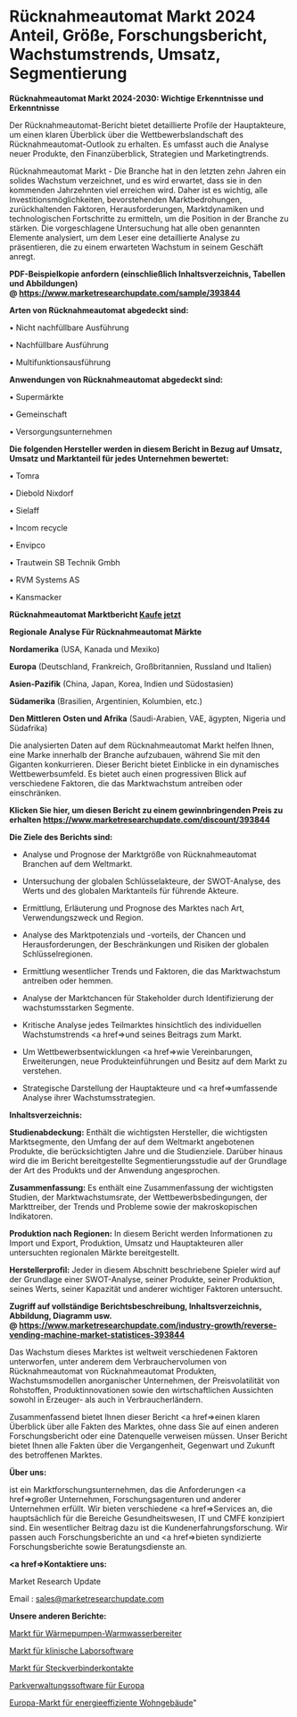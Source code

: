 # Rücknahmeautomat Markt 2024 Anteil, Größe, Forschungsbericht, Wachstumstrends, Umsatz, Segmentierung

<strong>Rücknahmeautomat Markt 2024-2030: Wichtige Erkenntnisse und Erkenntnisse</strong>

Der Rücknahmeautomat-Bericht bietet detaillierte Profile der Hauptakteure, um einen klaren Überblick über die Wettbewerbslandschaft des Rücknahmeautomat-Outlook zu erhalten. Es umfasst auch die Analyse neuer Produkte, den Finanzüberblick, Strategien und Marketingtrends.

Rücknahmeautomat Markt - Die Branche hat in den letzten zehn Jahren ein solides Wachstum verzeichnet, und es wird erwartet, dass sie in den kommenden Jahrzehnten viel erreichen wird. Daher ist es wichtig, alle Investitionsmöglichkeiten, bevorstehenden Marktbedrohungen, zurückhaltenden Faktoren, Herausforderungen, Marktdynamiken und technologischen Fortschritte zu ermitteln, um die Position in der Branche zu stärken. Die vorgeschlagene Untersuchung hat alle oben genannten Elemente analysiert, um dem Leser eine detaillierte Analyse zu präsentieren, die zu einem erwarteten Wachstum in seinem Geschäft anregt.

<strong><b>PDF-Beispielkopie anfordern (einschließlich Inhaltsverzeichnis, Tabellen und Abbildungen) @ </b></strong><strong><a href=https://www.marketresearchupdate.com/sample/393844><strong>https://www.marketresearchupdate.com/sample/393844</u></a></strong></strong>

<strong>Arten von Rücknahmeautomat abgedeckt sind:</strong>

• Nicht nachfüllbare Ausführung

• Nachfüllbare Ausführung

• Multifunktionsausführung

<strong>Anwendungen von Rücknahmeautomat abgedeckt sind:</strong>

• Supermärkte

• Gemeinschaft

• Versorgungsunternehmen

<strong>Die folgenden Hersteller werden in diesem Bericht in Bezug auf Umsatz, Umsatz und Marktanteil für jedes Unternehmen bewertet:</strong>

• Tomra

• Diebold Nixdorf

• Sielaff

• Incom recycle

• Envipco

• Trautwein SB Technik Gmbh

• RVM Systems AS

• Kansmacker

<strong>Rücknahmeautomat Marktbericht <a href=https://www.marketresearchupdate.com/buynow/393844>Kaufe jetzt</a></strong>

<strong>Regionale Analyse Für Rücknahmeautomat Märkte</strong>

<strong>Nordamerika</strong> (USA, Kanada und Mexiko)

<strong>Europa</strong> (Deutschland, Frankreich, Großbritannien, Russland und Italien)

<strong>Asien-Pazifik</strong> (China, Japan, Korea, Indien und Südostasien)

<strong>Südamerika</strong> (Brasilien, Argentinien, Kolumbien, etc.)

<strong>Den Mittleren</strong> <strong>Osten und Afrika</strong> (Saudi-Arabien, VAE, ägypten, Nigeria und Südafrika)

Die analysierten Daten auf dem Rücknahmeautomat Markt helfen Ihnen, eine Marke innerhalb der Branche aufzubauen, während Sie mit den Giganten konkurrieren. Dieser Bericht bietet Einblicke in ein dynamisches Wettbewerbsumfeld. Es bietet auch einen progressiven Blick auf verschiedene Faktoren, die das Marktwachstum antreiben oder einschränken.

<strong>Klicken Sie hier, um diesen Bericht zu einem gewinnbringenden Preis zu erhalten
</strong><strong><a href=https://www.marketresearchupdate.com/discount/393844>https://www.marketresearchupdate.com/discount/393844</b></u></strong></a>

<strong>Die Ziele des Berichts sind:</strong>

- Analyse und Prognose der Marktgröße von Rücknahmeautomat Branchen auf dem Weltmarkt.

- Untersuchung der globalen Schlüsselakteure, der SWOT-Analyse, des Werts und des globalen Marktanteils für führende Akteure.

- Ermittlung, Erläuterung und Prognose des Marktes nach Art, Verwendungszweck und Region.

- Analyse des Marktpotenzials und -vorteils, der Chancen und Herausforderungen, der Beschränkungen und Risiken der globalen Schlüsselregionen.

- Ermittlung wesentlicher Trends und Faktoren, die das Marktwachstum antreiben oder hemmen.

- Analyse der Marktchancen für Stakeholder durch Identifizierung der wachstumsstarken Segmente.

- Kritische Analyse jedes Teilmarktes hinsichtlich des individuellen Wachstumstrends <a href=>und</a> seines Beitrags zum Markt.

- Um Wettbewerbsentwicklungen <a href=>wie</a> Vereinbarungen, Erweiterungen, neue Produkteinführungen und Besitz auf dem Markt zu verstehen.

- Strategische Darstellung der Hauptakteure und <a href=>umfas</a>sende Analyse ihrer Wachstumsstrategien.

<strong>Inhaltsverzeichnis:</strong>

<strong>Studienabdeckung:</strong> Enthält die wichtigsten Hersteller, die wichtigsten Marktsegmente, den Umfang der auf dem Weltmarkt angebotenen Produkte, die berücksichtigten Jahre und die Studienziele. Darüber hinaus wird die im Bericht bereitgestellte Segmentierungsstudie auf der Grundlage der Art des Produkts und der Anwendung angesprochen.

<strong>Zusammenfassung:</strong> Es enthält eine Zusammenfassung der wichtigsten Studien, der Marktwachstumsrate, der Wettbewerbsbedingungen, der Markttreiber, der Trends und Probleme sowie der makroskopischen Indikatoren.

<strong>Produktion nach Regionen:</strong> In diesem Bericht werden Informationen zu Import und Export, Produktion, Umsatz und Hauptakteuren aller untersuchten regionalen Märkte bereitgestellt.

<strong>Herstellerprofil:</strong> Jeder in diesem Abschnitt beschriebene Spieler wird auf der Grundlage einer SWOT-Analyse, seiner Produkte, seiner Produktion, seines Werts, seiner Kapazität und anderer wichtiger Faktoren untersucht.

<strong><b>Zugriff auf vollständige Berichtsbeschreibung, Inhaltsverzeichnis, Abbildung, Diagramm usw. @ </b></strong><strong><a href=https://www.marketresearchupdate.com/industry-growth/reverse-vending-machine-market-statistices-393844>https://www.marketresearchupdate.com/industry-growth/reverse-vending-machine-market-statistices-393844</a></strong>

Das Wachstum dieses Marktes ist weltweit verschiedenen Faktoren unterworfen, unter anderem dem Verbrauchervolumen von Rücknahmeautomat von Rücknahmeautomat Produkten, Wachstumsmodellen anorganischer Unternehmen, der Preisvolatilität von Rohstoffen, Produktinnovationen sowie den wirtschaftlichen Aussichten sowohl in Erzeuger- als auch in Verbraucherländern.

Zusammenfassend bietet Ihnen dieser Bericht <a href=>einen</a> klaren Überblick über alle Fakten des Marktes, ohne dass Sie auf einen anderen Forschungsbericht oder eine Datenquelle verweisen müssen. Unser Bericht bietet Ihnen alle Fakten über die Vergangenheit, Gegenwart und Zukunft des betroffenen Marktes.

<strong>Über uns:</strong>

 ist ein Marktforschungsunternehmen, das die Anforderungen <a href=>großer</a> Unternehmen, Forschungsagenturen und anderer Unternehmen erfüllt. Wir bieten verschiedene <a href=>Services</a> an, die hauptsächlich für die Bereiche Gesundheitswesen, IT und CMFE konzipiert sind. Ein wesentlicher Beitrag dazu ist die Kundenerfahrungsforschung. Wir passen auch Forschungsberichte an und <a href=>bieten</a> syndizierte Forschungsberichte sowie Beratungsdienste an.

<strong><a href=>Kontaktiere uns:</a></strong>

Market Research Update

Email : sales@marketresearchupdate.com

<strong>Unsere anderen Berichte:</strong>

<a href=https://www.linkedin.com/pulse/heat-pump-water-heaters-market-size-growth>Markt für Wärmepumpen-Warmwasserbereiter</a>

<a href=https://www.linkedin.com/pulse/clinical-lab-software-market-2023-remarking>Markt für klinische Laborsoftware</a>

<a href=https://www.linkedin.com/pulse/connector-contacts-market-2023-analysis-growth-drivers>Markt für Steckverbinderkontakte</a>

<a href=https://www.linkedin.com/pulse/europe-parking-management-software>Parkverwaltungssoftware für Europa</a>

<a href=https://www.linkedin.com/pulse/europe-energy-efficiency-residential-buildings-market>Europa-Markt für energieeffiziente Wohngebäude</a>"
